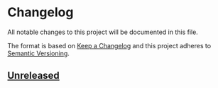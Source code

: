 # Changelog

All notable changes to this project will be documented in this file.

The format is based on [Keep a Changelog](https://keepachangelog.com/en/1.0.0/)
and this project adheres to [Semantic Versioning](https://semver.org/spec/v2.0.0.html).

## [Unreleased]


[Unreleased]: https://github.com/cucumber/teamcity-formatter/compare/438ec1f6218a849eb2a684982e2ff7e304a3155f...HEAD
